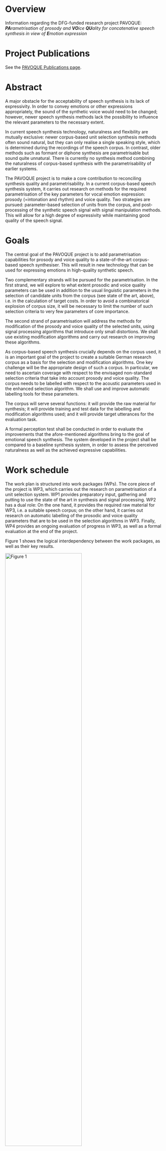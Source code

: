 # Overview

Information regarding the DFG-funded research project PAVOQUE: <i><b>PA</b>rametrisation of prosody and <b>VO</b>ice <b>QU</b>ality for concatenative speech synthesis in view of <b>E</b>motion expression</i>

# Project Publications
	
See the [PAVOQUE Publications page](publications/pavoque-publications.html).

# Abstract
	
A major obstacle for the acceptability of speech synthesis is its lack of expressivity. In order to convey emotions or other expressions appropriately, the sound of the synthetic voice would need to be changed; however, newer speech synthesis methods lack the possibility to influence the relevant parameters to the necessary extent.

In current speech synthesis technology, naturalness and flexibility are mutually exclusive: newer corpus-based unit selection synthesis methods often sound natural, but they can only realise a single speaking style, which is determined during the recordings of the speech corpus. In contrast, older methods such as formant or diphone synthesis are parametrisable but sound quite unnatural. There is currently no synthesis method combining the naturalness of corpus-based synthesis with the parametrisability of earlier systems. 

The PAVOQUE project is to make a core contribution to reconciling synthesis quality and parametrisability. In a current corpus-based speech synthesis system, it carries out research on methods for the required parametrisation of the key parameters for vocal emotion expression: prosody (=intonation and rhythm) and voice quality. Two strategies are pursued: parameter-based selection of units from the corpus, and post-processing of the synthetic speech signal with signal manipulation methods. This will allow for a high degree of expressivity while maintaining good quality of the speech signal.


# Goals
	
The central goal of the PAVOQUE project is to add parametrisation capabilities for prosody and voice quality to a state-of-the-art corpus-based speech synthesiser. This will result in new technology that can be used for expressing emotions in high-quality synthetic speech.

Two complementary strands will be pursued for the parametrisation. In the first strand, we will explore to what extent prosodic and voice quality parameters can be used in addition to the usual linguistic parameters in the selection of candidate units from the corpus (see state of the art, above), i.e. in the calculation of target costs. In order to avoid a combinatorical explosion of corpus size, it will be necessary to limit the number of such selection criteria to very few parameters of core importance.

The second strand of parametrisation will address the methods for modification of the prosody and voice quality of the selected units, using signal processing algorithms that introduce only small distortions. We shall use existing modification algorithms and carry out research on improving these algorithms.

As 	corpus-based speech synthesis crucially depends on the corpus used, it is an important goal of the project to create a suitable German research corpus as a basis for the selection and modification algorithms. One key challenge will be the appropriate design of such a corpus. In particular, we need to ascertain coverage with respect to the envisaged non-standard selection criteria that take into account prosody and voice quality.  The corpus needs to be labelled with respect to the acoustic parameters used in the enhanced selection algorithm. We shall use and improve automatic labelling tools for these parameters.

The corpus will serve several functions: it will provide the raw material for synthesis; it will provide training and test data for the labelling and modification algorithms used; and it will provide target utterances for the evaluation task.

A formal perception test shall be conducted in order to evaluate the improvements that the afore-mentioned algorithms bring to the goal of emotional speech synthesis. The system developed in the project shall be compared to a baseline synthesis system, in order to assess the perceived naturalness as well as the achieved expressive capabilities.
	
# Work schedule

The work plan is structured into work packages (WPs). The core piece of the project is WP3, which carries out the research on parametrisation of a unit selection system. WP1 provides preparatory input, gathering and putting to use the state of the art in synthesis and signal processing. WP2 has a dual role: On the one hand, it provides the required raw material for WP3, i.e. a suitable speech corpus; on the other hand, it carries out research on automatic labelling of the prosodic and voice quality parameters that are to be used in the selection algorithms in WP3. Finally, WP4 provides an ongoing evaluation of progress in WP3, as well as a formal evaluation at the end of the project.

Figure 1 shows the logical interdependency between the work packages, as well as their key results.

<div style="text-align:left;">
  <a href="../../images/pavoque-pert.gif">
    <img alt="Figure 1" src="../../images/pavoque-pert.gif" width="70%">
  </a>
</div>
Figure 1: Logical relationships between work packages and key results in PAVOQUE

The planned scheduling of the work packages can be seen in Figure 2. Three main phases can be distinguished:

**Month 1-10:**     
In the preparation phase, we prepare the technological framework (WP1, consisting of signal analysis, unit selection synthesis, and signal modification algorithms), and design and record the speech corpus (WP2a+b).

**Month 11-30:**  
In the main phase, we will iteratively improve the three core research aspects prosody/voice quality labelling (WP2c), selection criteria (WP3a) and signal modification (WP3b).

**Month 31-36:**   
In the final phase, we will fine-tune the selection and modification aspects of WP3 with respect to each other (WP3c), and carry out a final evaluation (WP4).

    
Several work packages and tasks are scheduled to run in parallel – either because they are largely independent (as in the preparation phase), or because they are mutually dependent (as in the main phase). This interdependence of three tasks in the main phase bears the risk that a delay in one task could delay all other tasks. In order to reduce this risk, a step-wise procedure is used in all three tasks in the main phase (labelling – WP2c, selection – WP3a and modification – WP3b): Existing resources and algorithms are used in a first step, and replaced with newly developed ones as they become available.
 	
<div style="text-align:left;">
  <a href="../../images/pavoque-gantt.gif">
    <img alt="Figure 1" src="../../images/pavoque-gantt.gif" width="70%">
  </a>
</div>
Figure 2: Planned time course of work packages and key tasks in PAVOQUE

The plans for the individual work packages are now described in detail.


## WP1: Technological framework (5 PM)

	
The PAVOQUE project intends to reuse existing algorithms where possible. Many suitable algorithms for unit selection synthesis, signal analysis and signal modification exist and are accessible to the proposer; nevertheless, they must be integrated into a coherent technological framework to be optimally usable as the “toolkit” for the work in PAVOQUE. This is possible with limited effort because we can build on the MARY framework and on open-source software such as Praat, Snack, Festvox, Festival, and FreeTTS.

#### a. Baseline system for unit selection synthesis  	
We need a baseline unit selection system in order to assess the improvements in expressivity obtained in WP3. The implementations of unit selection algorithms that currently exist in the MARY system (see Previous work) are the natural starting point for this baseline system. Their suitability for PAVOQUE must be critically compared  before one of them is selected for further use.

Most current unit selection algorithms do not account for prosody explicitly; instead, prosody is indirectly described via a set of symbolic features such as sentence type, position in the sentence, or syllable stress status. In all existing systems, voice quality is considered unrelated to target costs, because its modelling is not considered relevant for the expression of a linguistic structure in indo-european languages.

In contrast to such previous practice, we will need to allow for the explicit use of prosodic and voice quality parameters in the target cost function, i.e. during the selection of candidate units from the database. Criteria for this comparison of available systems include:

i. Can the target cost function be extended to take into account acoustic parameter targets? In particular, can it be adapted manually, or is it fully data-driven?     
ii. Are continuous measures accounted for through coarse cutoffs, or in a continuous way?  
iii. How difficult is it to take into account relative measures such as z-scores rather than absolute measures?   
iv. How tolerant is the method to missing data? I.e., is there a measure of “degree of similarity” for non-perfect-match units?
	
Further criteria are likely to emerge in the process.

Should this assessment come to the conclusion that an altogether different unit selection algorithm is considerably more suitable for the PAVOQUE tasks than any of the available techniques, that algorithm would need to be implemented, as an extension to the existing code. However, it would be preferable to concentrate efforts on the core tasks of this project, and to extend one of the existing algorithms, unless strong reasons arise for doing otherwise.

A subset of the corpus recorded in WP2 will be used as the corpus of the baseline system. This approach allows us to compare naturalness and expressivity of the baseline and enhanced systems, using material from the same speaker in the two versions of the system. Such formal comparison tests will be carried out in WP4.

 
#### b. Speech signal analysis and modification toolkit
	
Numerous algorithms exist for analysing and modifying the speech signal (see State of the art). Some of these are available in MARY or in open source software (e.g., F0 tracking, cepstral analysis); others have been published, but no implementations are freely available (e.g., NAQ, glottal formant). WP1 will collect and integrate into a coherent framework a selection of implemented algorithms. In addition, we will list promising algorithms which are described in the literature but for which no implementation is available. They will be evaluated with respect to their potential use within PAVOQUE. This evaluation will include the questions of:

i.  maturity (i.e., whether they are established good practice vs. experimental);   
ii. applicability (tried in a synthesis context or not);   
iii. quality (the amount of degradation introduced); and   
iv. effort (the amount of work required to implement the algorithm).   

As motivated in the State of the art section, we expect frequency domain and mixed methods to be most promising.   
	The theoretical assessment of algorithms will yield a set of candidate algorithms to be implemented and tested in WP2 and WP3.
	

	
## WP2: Creation of an exemplary corpus suitable for expressive speech synthesis (12 PM)
	
This work package has a dual role. First, it will create a special speech corpus for use in WP3; secondly, it will carry out research on the automatic labelling of prosody and voice quality parameters in this corpus.

The PAVOQUE project has very specific and non-standard requirements with respect to the content of the speech synthesis corpus:  The enhanced selection algorithm to be developed in WP3(a) requires the corpus to contain a controlled range of variation of prosodic and voice quality parameters, independently of linguistic structure. Existing corpora such as CMU Arctic (Kominek & Black, 2004), or the BITS corpus (expected to be released by the end of 2005 – Ellbogen, Schiel & Steffen, 2004), are designed for general-purpose, unexpressive text-to-speech synthesis, and do not provide the required parameter variation. For this reason, it is necessary to create a new corpus for this research.

In a concatenative system, the quality of the speech corpus is the single most important factor for the final output speech quality. Therefore, the appropriate design, recording and labelling of the corpus is crucial for its suitability for the purposes of this project.

The work in WP2 consists of three tasks:

a. Design a textual corpus for a limited domain.   
b. Record the speech corpus.  
c. Label the speech corpus.  

#### a. Design a German textual corpus for a limited domain in which emotions naturally play a role  (3 PM)

	
A key challenge in corpus design is to assure adequate coverage, i.e. for every expected target utterance, suitable units must be found in the corpus.

For unlimited domains, assuring coverage implies recording a very large corpus, consisting of several hours of speech data. For this research project, we will only address a limited domain, i.e. a set of utterances to be produced in a specific scenario. Common examples of such limited domains are speaking clocks or weather forecasts; for PAVOQUE, a new limited domain needs to be identified and modelled where a variety of emotional states are naturally expressed. Examples of possible domains include social chatter, tutorial dialogues, or sports commentaries. These and other domains will be investigated before a decision is taken.

The issue of assuring coverage is more difficult in PAVOQUE than in traditional, unexpressive corpus-based synthesis: As motivated before, we intend to use not only linguistic parameters in the target cost function for unit candidate selection, but also prosody and voice quality parameters. This means that each unit (e.g., each phone) needs to occur not only in several phonetic contexts, sentence types, stress states etc., but also in several configurations of prosody and voice quality. The combinatorical explosion which would follow from simply cross-combining all these selection criteria needs to be addressed, first by keeping the number of prosodic and voice quality parameters and their possible values small, and second by limiting the recordings to a subset of parameter configurations which are most suitable for the set of target domain utterances to produce.
	
	
Based on these considerations, we propose to design the speech corpus in such a way that two distinct sub-corpora can be identified:

1. A number of utterances will be recorded in a fully factorial way, such that each unit exists in each prosody and voice quality parameter setting. The text of target utterances in this sub-corpus should be emotionally neutral (sentences such as “The glass is standing on the table.”) or emotionally ambguous (e.g., “The telephone has not rung at all today!”). This section of the corpus is suitable for general-purpose emotion expression research and full flexibility in acoustic parametrisation. This data is most suitable for testing the parametrisation algorithms and their limits. Obtaining emotional-sounding speech output from this kind of data is a challenging task, because it is necessary to specify explicitly the full acoustic parameter settings for the emotional states.  
2. A different set of utterances will be tilted towards specific kinds of expressivity, and show only limited variation in prosodic and voice quality parameters. The parameter ranges that are appropriate for different emotions are available from the literature (e.g., Banse & Scherer,  1996; Schröder, 2004a). Target texts for this sub-corpus should be emotional. For example, it is sufficient to be able to speak the sentence "I'm so sad" in medium-to-low F0, and modal-to-soft vocal effort settings. This kind of data, combining a certain emotion-specificity with limited flexibility, constitutes a direct extension of previous practice (e.g., Johnson et al., 2002; Iida & Campbell, 2003) where only a small number of expressions were recorded without the possibility for parametrisation. Generating emotional-sounding speech from this kind of data is comparatively easy, as to a certain extent, the emotional expression is already inherent in the recorded speech material. Nevertheless, adding a certain amount of flexibility to this approach constitutes a worthwile step advancing the state of the art.  

This twofold approach ensures that the algorithms can be tested both on general-purpose and on specific material oriented towards certain kinds of emotionality, while keeping the amount of data manageable.

In order to ensure comparability between the baseline system (WP1) and the enhanced system (WP3), the corpus recorded in WP2 must also be usable for the baseline system. This will be achieved by extracting a subset of the corpus in which the prosodic and voice quality parameters are recorded at the speaker’s default setting, and using this subset as the speech corpus for the baseline system. It will be ensured that the subset achieves coverage of the material to be synthesised, in the classical, linguistic sense.	
	
	
#### b. Record the speech corpus (2 PM)


For recording the speech corpus, we build on the setup that exists from the diphone recordings in the NECA project. This includes recording equipment, software, and experience in setting up and carrying out the recording protocol.

As has been shown several times (e.g., Banse & Scherer, 1996; Ellbogen et al., 2004; Schröder, 2003), actors are more reliable than non-actors to produce the required speech material in a controlled setting. For this reason, the recordings of the speech corpus need to be carried out with a professional speaker. A phonetically trained listener will need to supervise the recordings in order to monitor recording errors and trigger immediate re-recordings where necessary.

Previous experience (Schröder & Grice, 2003) has shown that it is generally necessary to schedule at least one session for re-recordings. Despite the care used to re-record erroneous material immediately, some problems with individual recordings are usually only noticed during the labelling phase (see below). We therefore include a re-recording session in our planning from the start.

In addition to the synthesis corpus, a number of recordings need to be made for the evaluation planned in WP4. Selected sentences from both the general-purpose and the specific expression-oriented sections will be recorded in several emotional states of varying intensity by the same speaker. These will not be used as part of the synthesis corpus, but as targets for copy synthesis (see WP4).

 
#### c. Label the speech corpus (7 PM)


The labelling of the speech corpus is a key pre-requisite for being able to index and later use the units in the corpus. In addition to the traditional marking of segment boundaries, PAVOQUE also requires prosodic and voice quality parameters to be labelled, which is an open research issue.

For segment boundary labelling, we will start with existing tools (e.g., CMU Sphinx, HTK) for forced alignment of a phoneme string to the recordings. The phoneme string to align is predicted by the TTS system and manually corrected where the speaker deviated from the pronounciation generated by the system. Manual correction of the automatic segment boundary labelling is a relatively simple but necessary and time-consuming task. It will be performed by a phonetically trained student assistant.

For prosody and voice quality parameters, manual labelling would be an extremely time-consuming task and will be avoided if at all possible. Automatic labelling of prosody and voice quality features, on the other hand, is an open-ended research issue, where improvements are expected to be gradual rather than being once-and-for-all solutions. Therefore, automatic labelling of acoustic parameters will be performed as an iterative process in interaction with WP3, where new measures are taken into account by the selection algorithms as they become available.

The first methods to be applied are the existing technologies included into the analysis toolkit in WP1(b). In addition, efforts will go into the advancement of the state of the art, taking the assessment of algorithms in WP1(b) as a starting point.

With respect to prosody labelling, one potential advancement will be the detection of the glottal formant (Fant, 1979; Doval & d'Alessandro, 1997), a parameter related to both pitch and open quotient. As an intermediate parameter between prosody and voice quality, it is of obvious potential relevance for PAVOQUE. A first algorithm for its estimation has been proposed by Bozkurt et al. (2004a), who reported good classification results on carefully selected speech samples. Attempts to generalise its use to unconstrained and emotionally expressive speech are a logical next step.

Improvements of voice quality labelling will start with measures of spectral tilt and periodic-aperiodic ratio. Spectral tilt is known to be an important measure of voice quality, but existing estimation methods are not fully reliable. We aim to develop more reliable methods of spectral tilt estimation, possibly starting from the Soft Phonation Index, a ratio of high energy and low energy parts of the speech spectrum (Deliyski, 1993). Periodic/aperiodic ratio detection could start with the decomposition algorithm proposed by Yegnanarayana et al. (1998). In addition to these parameters, several recently proposed measures such as the Normalized Amplitude Quotient (NAQ – Alku et al., 1998) as well as cepstral measures will be investigated.

The relevance of voice quality parameters will be tested in a classification scheme using the newly created corpus as well as the existing diphone databases with three different voice qualities. The aim will be to define the voice quality feature vector that leads to the most accurate classification, the measure of accuracy being the speaker intention during recordings. The obtained feature vector will be used for labelling the corpus, and thus becomes available as a selection criterion in WP3(a).	
	
	
## WP3: New methods for the parametrisation of speech synthesis (16 PM)

	
The parametrisation of corpus-based speech synthesis constitutes the core aim of the PAVOQUE project. The goal is to provide the required flexibility for emotion expression while maintaining a high quality of the speech signal. Work in this work package will proceed along two main strands: (a) selection of appropriate units; and (b) signal processing. Each strand will be pursued in two steps: First, existing algorithms will be applied in this new context; and second, new algorithms will be proposed and tested.

The algorithms will be implemented in an “enhanced” system built on top of the “baseline” system prepared in WP1, thereby allowing for direct comparison of performance of the two systems.


#### a. Selection of appropriate units (6 PM)

In this strand of WP3, algorithms are developed that can take into account prosody and voice quality parameters during the selection of units, in particular as part of the target cost function which determines the degree of suitedness of a given unit for a target utterance. As voice quality is generally considered to be relatively independent of linguistic structure (e.g., Ladd et al., 1985), we anticipate that selection based on voice quality can be implemented as a simple “add-on” to the baseline system, without the risk of reducing output speech quality. For prosody, the situation is more complex. Existing systems obtain natural prosody by using purely linguistic parameters in the target cost function, i.e., the natural prosody follows from properly selected linguistic predictors without actually being modelled explicitly. Therefore, the simple use of absolute F0, duration and intensity values in addition to the existing linguistic parameters would result in contradictory requests and a reduced synthesis quality. Therefore, we will devise relative measures for prosody in context, e.g. comparing F0 relative to class means by calculating z-scores for classes defined by linguistic parameter configurations. Prosody target costs will then select from among the linguistically acceptable candidates.

In a first step, a set of selection parameters will be proposed based on theoretical considerations. These parameters should describe prosody and voice quality as independently from linguistic structure as possible. They will be built into the target cost function of the “enhanced” system. We will experimentally determine the weights of these parameters with respect to the linguistic parameters. With respect to the two alternatives of automatic versus manual determination of parameter weights (Blouin, 2003), we clearly favour the manual method in this context. Otherwise, the specificities of the recorded data would determine this rather general question in a way that would be difficult to generalise. It can be anticipated that the question of parameter weights will be decisive for the overall quality especially in situations of incomplete coverage. We will artificially create such situations in a controlled way from the fully covered subset of the corpus (see WP2 (a) 1. above), so that the perceptual effects of different design choices become apparent.

In a second step, we will add new promising parameters, in particular the measures developed in WP2 (c). Again, the perceptual effects will be assessed based on the controlled creation of incomplete coverage situations.

 

#### b. Modification of prosody and voice quality parameters using new algorithms maintaining high quality (7 PM)

	
This second strand of work in WP3 will use signal manipulation algorithms in order to modify the prosody and voice quality of the speech units selected for a target utterance. This may seem risky at first sight – one of the reasons for the success of unit selection synthesis, 10 years ago, was that it did not rely on signal processing, thus avoiding the degradations introduced by the signal manipulation algorithms that existed at the time. However, we are convinced that limited use of signal processing is now possible, firstly because algorithms have improved over the last decade, introducing less artifacts, and secondly because the amplitude of manipulations can be kept relatively small if it can build on a corpus with good coverage of the acoustic space.

In a first step, we will use existing prosody modification algorithms. Even for the simple time-domain PSOLA algorithm, it has been shown that moderate changes of F0 and timing are possible without extensive quality loss (Blouin, 2003). The more recent frequency-domain and mixed methods, while being more powerful and flexible, are also expected to create less artifacts in the speech signal. The technological toolbox compiled in WP1 (b) will provide a first choice of technology for use in the synthesis system.

For voice quality modification, we will start, in particular, from the spectral interpolation algorithm which we have recently proposed (Turk et al., 2005). We have shown that we can create degrees of vocal effort in diphone synthesis. Transferring the technology to unit selection synthesis is now a small step. In addition, it will be very interesting to see to what extent the same algorithm can be applied for interpolating between other voice qualities, including the vocal correlates of the smile.

In a second step, new algorithms for prosody and voice quality modification will be investigated. Modification of prosody will be performed with a frequency domain or a mixed method. We will investigate adaptive filtering techniques for spectral tilt modification. For the modification of the periodic/aperiodic ratio, a decomposition/weighting/recomposition approach will be investigated. All modification algorithms will be applied with an overlap-add approach, which guarantees that no additional discontinuities are introduced into the speech signal.

This second step is the most open-ended, basic research aspect of the project. We anticipate that new advances can be made compared to today’s state of the art, and that some of the findings can already be put to use in the synthesis algorithm. Given the short duration of the project, however, we do not expect to cover all relevant questions by the end of the project.

 

#### c. Suitable combination of the selection (a) and modification (b) aspects (3 PM)


Each of the two strands of research presented above will lead to a certain range of variation in modelled parameter values. However, the selection strand is limited by the combinatoric explosion that would follow from the use of too many parameters and/or parameter values, while the modification strand is limited with respect to the magnitude of the modifications by the signal degradations introduced by too large parameter changes. Combining the two aspects should ultimately lead to a larger range of variation than for any of the methods alone. 
	
While the basic idea of this combination of selection and modification is straightforward, we need to work on the optimal combination of both aspects. Naturally, each aspect should be used for what it can do best, e.g. limited tempo and F0 modifications can be performed using signal modification, while larger F0 or voice quality deviations might better be realised by selecting appropriate units from the corpus. If some of the desired flexibility can be provided by modification algorithms, that will reduce the combinatoric load on the target cost function for the selection of units. This may allow us to consider additional parameters in the target cost function, thus effectively widening the range of parametric flexibility.

In addition, the combination with signal modification will prompt a re-adjustment of the join costs in the unit selection algorithm. This will result in a reduction of the costs for discontinuities which can easily be corrected, while giving higher weights to discontinuities which cannot be corrected by the signal processing module without audible degradation.

	
## WP4: Evaluation (3 PM)

	
Evaluation in PAVOQUE has two aspects:

a. the ongoing evaluation of progress in WP3, and   
b. a formal evaluation study at the end of the project.	


#### a. Ongoing evaluation of selection and modification algorithms in WP3

	
The iterative research process in the main phase is necessarily combined with an ongoing evaluation of the obtained synthesis quality. On the one hand, the selection of units (WP3a) based on prosodic and voice quality measures (WP2c) may lead to discontinuities, e.g. if the target costs weigh the acoustic measures inappropriately relative to the traditional symbolic measures. On the other hand, the results of the research on signal modification algorithms (WP3b) need to be evaluated with respect to the perceptual degradation introduced. 

This ongoing evaluation will normally be carried out informally, unless special reasons arise that justify the additional effort of carrying out formal perception tests. It will accompany the work of WP3 throughout its duration.

 
#### b. Formal perceptual evaluation of project results

	
At the end of the project, a formal evaluation study will be carried out, assessing the success of the new “enhanced” synthesis algorithm. The measure of success for the PAVOQUE project is a perceptual one, viz., whether or not listeners perceive speech synthesised with the enhanced system as more expressive but similarly natural-sounding compared to speech synthesised with the baseline system. 

s the PAVOQUE project is concerned primarily with research on new parametrisation algorithms, not with the establishment of prosody rules for emotion expression, it is important not to assess the expressivity using a rule set (which would introduce irrelevant complexity into the experiment), but by modelling natural examples of expressive speech using copy synthesis.


Stimulus generation. For copy synthesis, a sample of expressive target utterances will be recorded in WP2(b). The range of expressivity should include intense as well as mild states, as well as emotions differ in the degree to which they are conveyed through prosody and through voice quality. For example, anger seems to be perceived mainly from voice quality, while surprise is mainly perceived from intonation (Montero et al., 1999). Including both types of states will allow us to assess the success in synthesising prosody vs. voice quality more concretely. For copy synthesis, the natural utterances are analysed with respect to their phonetic string, linguistic, prosodic and voice quality parameters. For each utterance, these measures are then modelled as closely as possible (“copied”) with synthetic speech, using (1) the baseline system with the unexpressive subset of the speech corpus created in WP2; (2) the baseline system with the full speech corpus created in WP2, but without controlling the prosodic and voice quality variation in the corpus; and (3) the three versions of the enhanced system developed in WP3 (a), (b) and (c), respectively.


The success criterion formulated above consists of two parts: (i) perceived expressivity, and (ii) perceived naturalness. These are assessed in separate perception tests.

i. Perceived expressivity.  
We assess the perceived emotionality using rating tests. The stimulus material will include the original recordings as well as the five copy-synthesised versions of each utterance (two versions for the baseline and three versions for the enhanced system). The stimuli are presented in randomised order, and subjects rate the emotion they perceive. We will use dimensional and categorical ratings, in order to cover both general trends (using the dimensions) and fine emotion-specific details (using categories). 

In analysing the results, we will take into account recent recommendations by Juslin & Laukka (2003) and by Bänziger (2004), who suggest methods to link perceptual ratings to the acoustic parameters of the stimuli, which leads to a better understanding of which parameters caused which perception.

 
ii. Perceived naturalness.  
In a second test, the same stimuli will be presented to a different group of listeners, who will indicate the perceived naturalness of the stimuli using Mean Opinion Scores (MOS). The natural recordings will be included as a reference against which to judge the MOS ratings for the baseline and the three versions of the enhanced system.
